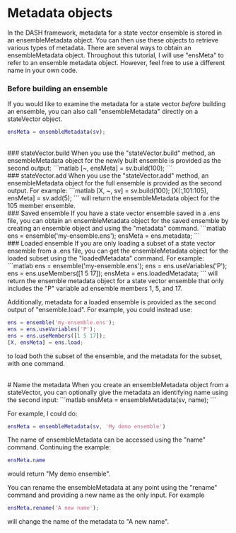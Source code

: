 
# Metadata objects

In the DASH framework, metadata for a state vector ensemble is stored in an ensembleMetadata object. You can then use these objects to retrieve various types of metadata. There are several ways to obtain an ensembleMetadata object. Throughout this tutorial, I will use "ensMeta" to refer to an ensemble metadata object. However, feel free to use a different name in your own code.

### Before building an ensemble
If you would like to examine the metadata for a state vector *before* building an ensemble, you can also call "ensembleMetadata" directly on a stateVector object.
```matlab
ensMeta = ensembleMetadata(sv);
```

<br>
### stateVector.build
When you use the "stateVector.build" method, an ensembleMetadata object for the newly built ensemble is provided as the second output:
```matlab
[~, ensMeta] = sv.build(100);
```

<br>
### stateVector.add
When you use the "stateVector.add" method, an ensembleMetadata object for the full ensemble is provided as the second output. For example:
```matlab
[X, ~, sv] = sv.build(100);
[X(:,101:105), ensMeta] = sv.add(5);
```
will return the ensembleMetadata object for the 105 member ensemble.

<br>
### Saved ensemble
If you have a state vector ensemble saved in a .ens file, you can obtain an ensembleMetadata object for the saved ensemble by creating an ensemble object and using the "metadata" command.
```matlab
ens = ensemble('my-ensemble.ens');
ensMeta = ens.metadata;
```

<br>
### Loaded ensemble
If you are only loading a subset of a state vector ensemble from a .ens file, you can get the ensembleMetadata object for the loaded subset using the "loadedMetadata" command. For example:
```matlab
ens = ensemble('my-ensemble.ens');
ens = ens.useVariables('P');
ens = ens.useMembers([1 5 17]);
ensMeta = ens.loadedMetadata;
```
will return the ensemble metadata object for a state vector ensemble that only includes the "P" variable ad ensemble members 1, 5, and 17.

Additionally, metadata for a loaded ensemble is provided as the second output of "ensemble.load". For example, you could instead use:
```matlab
ens = ensemble('my-ensemble.ens');
ens = ens.useVariables('P');
ens = ens.useMembers([1 5 17]);
[X, ensMeta] = ens.load;
```
to load both the subset of the ensemble, and the metadata for the subset, with one command.

<br>
# Name the metadata
When you create an ensembleMetadata object from a stateVector, you can optionally give the metadata an identifying name using the second input:
```matlab
ensMeta = ensembleMetadata(sv, name);
```

For example, I could do:
```matlab
ensMeta = ensembleMetadata(sv, 'My demo ensemble')
```
The name of ensembleMetadata can be accessed using the "name" command. Continuing the example:
```matlab
ensMeta.name
```
would return "My demo ensemble".

You can rename the ensembleMetadata at any point using the "rename" command and providing a new name as the only input. For example
```matlab
ensMeta.rename('A new name');
```
will change the name of the metadata to "A new name".

